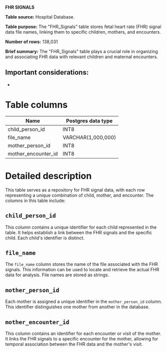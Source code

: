 **FHR SIGNALS**

**Table source:** Hospital Database.

**Table purpose:** The "FHR_Signals" table stores fetal heart rate (FHR) signal data file names, linking them to specific children, mothers, and encounters.

**Number of rows:** 138,031

**Brief summary:**
The "FHR_Signals" table plays a crucial role in organizing and associating FHR data with relevant children and maternal encounters.

**Important considerations:**
- 
- 

# Table columns

Name | Postgres data type
---- | ----
child\_person\_id | INT8
file\_name | VARCHAR(1,000,000)
mother\_person\_id | INT8
mother\_encounter\_id | INT8

# Detailed description

This table serves as a repository for FHR signal data, with each row representing a unique combination of child, mother, and encounter. The columns in this table include:

## `child_person_id`
This column contains a unique identifier for each child represented in the table. It helps establish a link between the FHR signals and the specific child. Each child's identifier is distinct.

## `file_name`
The `file_name` column stores the name of the file associated with the FHR signals. This information can be used to locate and retrieve the actual FHR data for analysis. File names are stored as strings.

## `mother_person_id`
Each mother is assigned a unique identifier in the `mother_person_id` column. This identifier distinguishes one mother from another in the database.

## `mother_encounter_id`
This column contains an identifier for each encounter or visit of the mother. It links the FHR signals to a specific encounter for the mother, allowing for temporal association between the FHR data and the mother's visit.

